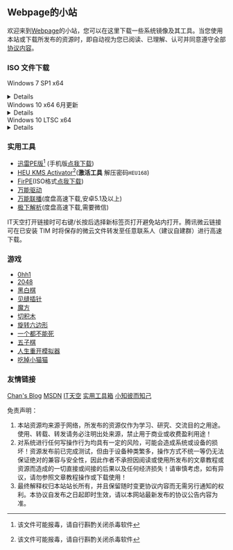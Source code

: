## Webpage的小站

欢迎来到[Webpage](mqq://card/show_pslcard?uin=%32%35%38%31%33%36%30%32%39%30)的小站，您可以在这里下载一些系统镜像及其工具。当您使用本站或下载所发布的资源时，即自动视为您已阅读、已理解、认可并同意遵守全部[协议内容](#协议内容)。


### ISO 文件下载

Windows 7 SP1 x64
<details><code>
magnet:?xt=urn:btih:E86414F638E11104248108B155BE9408A8362509&dn=cn_windows_7_ultimate_with_sp1_x64_dvd_u_677408.iso&xl=3420557312
</code><br>SHA1:<code>
2CE0B2DB34D76ED3F697CE148CB7594432405E23
</code></details>
Windows 10 x64 6月更新
<details><code>
magnet:?xt=urn:btih:aad25f5bd96ad09e3487860a13c75664f8b89c8e&dn=zh-cn_windows_10_business_editions_version_21h2_updated_june_2022_x64_dvd_93f8d9f6.iso&xl=5889005568
</code><br>SHA1:<code>
023CD1DD6831F60C8F5A478E82A214BDE55CABBB
</code></details>  
Windows 10 LTSC x64
<details><code>
magnet:?xt=urn:btih:366ADAA52FB3639B17D73718DD5F9E3EE9477B40&dn=SW_DVD9_WIN_ENT_LTSC_2021_64BIT_ChnSimp_MLF_X22-84402.ISO&xl=5044211712
</code><br>SHA1:<code>
C19D7DAFBAFEB26C36E31D97C465E87C7A6E8A4C
</code></details>

### 实用工具

- [迅雷PE版](//www.123pan.com/s/FkQ9-rxcjH)[^1] (手机版[点我下载](//www.123pan.com/s/FkQ9-OTcjH))
- [HEU KMS Activator](//hub.fastgit.xyz/zbezj/HEU_KMS_Activator/releases/latest)[^1](**激活工具** 解压密码`HEU168`)
- [FirPE](//cndown.puresys.net/cn2/FirPE/FirPE-V1.8.1.exe)(ISO格式[点我下载](//www.123pan.com/s/FkQ9-ExcjH))
- [万能驱动](//www.itsk.com/redirect.php?id=ed)
- [万能联播](//app.iqiyi.com/common/WlanPlay.apk)(度盘高速下载,安卓5.1及以上)
- [极下解析](//jx.jixia.ink/#/jxdo)(度盘高速下载,需要微信)

IT天空打开链接时可右键/长按后选择新标签页打开避免站内打开。腾讯微云链接可在已安装 TIM 时将保存的微云文件转发至任意联系人（建议自建群）进行高速下载。

### 游戏

- [0hh1](game/0)
- [2048](game/1)
- [黑白棋](game/2)
- [见缝插针](game/3)
- [魔方](game/4)
- [切积木](game/5)
- [旋转六边形](game/6)
- [一个都不能死](game/7)
- [五子棋](game/8)
- [人生重开模拟器](//liferestart.syaro.io/view/)
- [吃掉小猫猫](//eafoo.github.io/eatcat/)


### 友情链接
[Chan's Blog](//chencyhyy.gitee.io/chan-gitee/) [MSDN](//msdn.itellyou.cn)
 [IT天空](//www.itsk.com) [实用工具箱](//www.sygjx.com)
 [小知彼而知己](other/zbezj.png)

<span id="协议内容">免责声明：  
1. 本站资源均来源于网络，所发布的资源仅作为学习、研究、交流目的之用途。使用、转载、转发请务必注明出处来源，禁止用于商业或收费盈利用途！  
2. 对系统进行任何写操作行为均具有一定的风险，可能会造成系统或设备的损坏！资源发布前已完成测试，但由于设备种类繁多，操作方式不统一等仍无法保证绝对的兼容与安全性，因此作者不承担因阅读或使用所发布的文章教程或资源而造成的一切直接或间接的后果以及任何经济损失！请审慎考虑，如有异议，请勿参照文章教程操作或下载使用！  
3. 最终解释权归本站站长所有，并且保留随时变更协议内容而无需另行通知的权利。本协议自发布之日起即时生效，请以本网站最新发布的协议公告内容为准。
<script> 
var $buoop = {required:{e:-4,f:-3,o:-3,s:-1,c:-3},insecure:true,api:2021.11 }; 
function $buo_f(){ 
 var e = document.createElement("script"); 
 e.src = "//browser-update.org/update.min.js"; 
 document.body.appendChild(e);
};
try {document.addEventListener("DOMContentLoaded", $buo_f,false)}
catch(e){window.attachEvent("onload", $buo_f)}
</script>

[^1]:该文件可能报毒，请自行斟酌关闭杀毒软件
